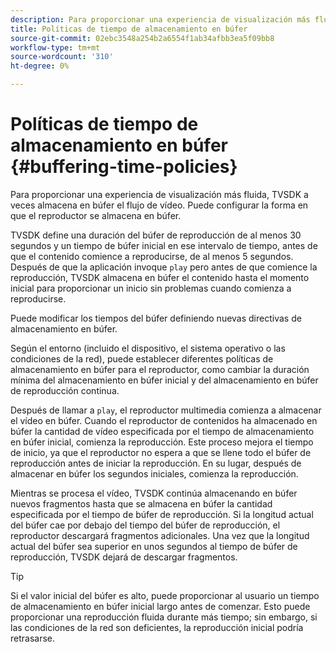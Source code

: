 ```yaml
---
description: Para proporcionar una experiencia de visualización más fluida, TVSDK a veces almacena en búfer el flujo de vídeo. Puede configurar la forma en que el reproductor se almacena en búfer.
title: Políticas de tiempo de almacenamiento en búfer
source-git-commit: 02ebc3548a254b2a6554f1ab34afbb3ea5f09bb8
workflow-type: tm+mt
source-wordcount: '310'
ht-degree: 0%

---
```


# Políticas de tiempo de almacenamiento en búfer {#buffering-time-policies}

Para proporcionar una experiencia de visualización más fluida, TVSDK a veces almacena en búfer el flujo de vídeo. Puede configurar la forma en que el reproductor se almacena en búfer.

TVSDK define una duración del búfer de reproducción de al menos 30 segundos y un tiempo de búfer inicial en ese intervalo de tiempo, antes de que el contenido comience a reproducirse, de al menos 5 segundos. Después de que la aplicación invoque `play` pero antes de que comience la reproducción, TVSDK almacena en búfer el contenido hasta el momento inicial para proporcionar un inicio sin problemas cuando comienza a reproducirse.

Puede modificar los tiempos del búfer definiendo nuevas directivas de almacenamiento en búfer.

<!--<a id="section_F6EEE15600814A70A57CCBACE20D68BD"></a>-->

Según el entorno (incluido el dispositivo, el sistema operativo o las condiciones de la red), puede establecer diferentes políticas de almacenamiento en búfer para el reproductor, como cambiar la duración mínima del almacenamiento en búfer inicial y del almacenamiento en búfer de reproducción continua.

Después de llamar a `play`, el reproductor multimedia comienza a almacenar el vídeo en búfer. Cuando el reproductor de contenidos ha almacenado en búfer la cantidad de vídeo especificada por el tiempo de almacenamiento en búfer inicial, comienza la reproducción. Este proceso mejora el tiempo de inicio, ya que el reproductor no espera a que se llene todo el búfer de reproducción antes de iniciar la reproducción. En su lugar, después de almacenar en búfer los segundos iniciales, comienza la reproducción.

Mientras se procesa el vídeo, TVSDK continúa almacenando en búfer nuevos fragmentos hasta que se almacena en búfer la cantidad especificada por el tiempo de búfer de reproducción. Si la longitud actual del búfer cae por debajo del tiempo del búfer de reproducción, el reproductor descargará fragmentos adicionales. Una vez que la longitud actual del búfer sea superior en unos segundos al tiempo de búfer de reproducción, TVSDK dejará de descargar fragmentos.

>[!TIP]
>
>Si el valor inicial del búfer es alto, puede proporcionar al usuario un tiempo de almacenamiento en búfer inicial largo antes de comenzar. Esto puede proporcionar una reproducción fluida durante más tiempo; sin embargo, si las condiciones de la red son deficientes, la reproducción inicial podría retrasarse.
